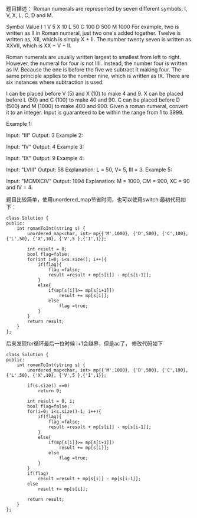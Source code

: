 题目描述：
Roman numerals are represented by seven different symbols: I, V, X, L, C, D and M.

Symbol       Value
I             1
V             5
X             10
L             50
C             100
D             500
M             1000
For example, two is written as II in Roman numeral, just two one's added together. Twelve is written as, XII, which is simply X + II. The number twenty seven is written as XXVII, which is XX + V + II.

Roman numerals are usually written largest to smallest from left to right. However, the numeral for four is not IIII. Instead, the number four is written as IV. Because the one is before the five we subtract it making four. The same principle applies to the number nine, which is written as IX. There are six instances where subtraction is used:

I can be placed before V (5) and X (10) to make 4 and 9. 
X can be placed before L (50) and C (100) to make 40 and 90. 
C can be placed before D (500) and M (1000) to make 400 and 900.
Given a roman numeral, convert it to an integer. Input is guaranteed to be within the range from 1 to 3999.

Example 1:

Input: "III"
Output: 3
Example 2:

Input: "IV"
Output: 4
Example 3:

Input: "IX"
Output: 9
Example 4:

Input: "LVIII"
Output: 58
Explanation: L = 50, V= 5, III = 3.
Example 5:

Input: "MCMXCIV"
Output: 1994
Explanation: M = 1000, CM = 900, XC = 90 and IV = 4.


题目比较简单，使用unordered_map节省时间，也可以使用switch
最初代码如下：
```
class Solution {
public:
    int romanToInt(string s) {
        unordered_map<char, int> mp{{'M',1000}, {'D',500}, {'C',100}, {'L',50}, {'X',10}, {'V',5 },{'I',1}};

        int result = 0;
        bool flag=false;
        for(int i=0; i<s.size(); i++){
            if(flag){
                flag =false;
                result =result + mp[s[i]] - mp[s[i-1]];
            }
            else{
                if(mp[s[i]]>= mp[s[i+1]])
                    result += mp[s[i]];
                else
                    flag =true;
            }
        }
        return result;
    }
};
```

后来发现for循环最后一位时候 i+1会越界，但是ac了，
修改代码如下
```
class Solution {
public:
    int romanToInt(string s) {
        unordered_map<char, int> mp{{'M',1000}, {'D',500}, {'C',100}, {'L',50}, {'X',10}, {'V',5 },{'I',1}};
        
        if(s.size() ==0)
            return 0;
        
        int result = 0, i;
        bool flag=false;
        for(i=0; i<s.size()-1; i++){
            if(flag){
                flag =false;
                result =result + mp[s[i]] - mp[s[i-1]];
            }
            else{
                if(mp[s[i]]>= mp[s[i+1]])
                    result += mp[s[i]];
                else
                    flag =true;
            }
        }
        if(flag)
            result =result + mp[s[i]] - mp[s[i-1]];
        else
            result += mp[s[i]];
        
        return result;
    }
};
```
